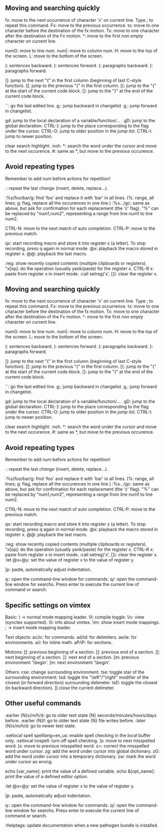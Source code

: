 ## Moving and searching quickly

fx: move to the next occurrence of character 'x' on current line. Type ; to repeat this command.
Fx: move to the previous occurrence.
tx: move to one character before the destination of the fx motion.
Tx: move to one character after the destination of the Fx motion.
^: move to the first *non empty* character on current line.

numG: move to line num.
num|: move to column num.
H: move to the top of the screen.
L: move to the bottom of the screen.

(: sentences backward.   ): sentences forward.
{: paragraphs backward.   }: paragraphs forward.

]]: jump to the next "{" in the first column (beginning of last C-style function).
[[: jump to the previous "{" in the first column.
[{: jump to the "{" at the start of the current code block.
[}: jump to the "}" at the end of the current code block.

``: go the last edited line.
g;: jump backward in changelist.
g,: jump forward in changelist.

gd: jump to the local declaration of a variable/function/... .
gD: jump to the global declaration.
CTRL-]: jump to the place corresponding to the flag under the cursor.
CTRL-O: jump to older position in the *jump list*.
CTRL-I: jump to newer position.

clear search highlight: :noh.
\*: search the word under the cursor and move to the next occurence.
\#: same as \*, but move to the previous occurence.


## Avoid repeating types

Remember to add num before actions for repetition!

.: repeat the last *change* (insert, delete, replace...).

:%s/foo/bar/g: find 'foo' and replace it with 'bar' in all lines. (%: range, all lines; g: flag, replace all the occurences in one line.)
:%s.../gc: same as above, but ask for confirmation for each replacement (the 'c' flag).
"%" can be replaced by "num1,num2", representing a range from line num1 to line num2.

CTRL-N: move to the next match of auto completion.
CTRL-P: move to the previous match.

qx: start recording macro and store it into register x (a letter). To stop recording, press q again in normal mode.
@x: playback the macro stored in register x.
@@: playback the last macro.

:reg: show recently copied contents (multiple clipboards or registers).
"x[op]: do the operation (usually yank/paste) for the register x.
CTRL-R x: paste from register x in insert mode.
:call setreg('x', []): clear the register x.
## Moving and searching quickly

fx: move to the next occurrence of character 'x' on current line. Type ; to repeat this command.
Fx: move to the previous occurrence.
tx: move to one character before the destination of the fx motion.
Tx: move to one character after the destination of the Fx motion.
^: move to the first *non empty* character on current line.

numG: move to line num.
num|: move to column num.
H: move to the top of the screen.
L: move to the bottom of the screen.

(: sentences backward.   ): sentences forward.
{: paragraphs backward.   }: paragraphs forward.

]]: jump to the next "{" in the first column (beginning of last C-style function).
[[: jump to the previous "{" in the first column.
[{: jump to the "{" at the start of the current code block.
[}: jump to the "}" at the end of the current code block.

``: go the last edited line.
g;: jump backward in changelist.
g,: jump forward in changelist.

gd: jump to the local declaration of a variable/function/... .
gD: jump to the global declaration.
CTRL-]: jump to the place corresponding to the flag under the cursor.
CTRL-O: jump to older position in the *jump list*.
CTRL-I: jump to newer position.

clear search highlight: :noh.
\*: search the word under the cursor and move to the next occurence.
\#: same as \*, but move to the previous occurence.


## Avoid repeating types

Remember to add num before actions for repetition!

.: repeat the last *change* (insert, delete, replace...).

:%s/foo/bar/g: find 'foo' and replace it with 'bar' in all lines. (%: range, all lines; g: flag, replace all the occurences in one line.)
:%s.../gc: same as above, but ask for confirmation for each replacement (the 'c' flag).
"%" can be replaced by "num1,num2", representing a range from line num1 to line num2.

CTRL-N: move to the next match of auto completion.
CTRL-P: move to the previous match.

qx: start recording macro and store it into register x (a letter). To stop recording, press q again in normal mode.
@x: playback the macro stored in register x.
@@: playback the last macro.

:reg: show recently copied contents (multiple clipboards or registers).
"x[op]: do the operation (usually yank/paste) for the register x.
CTRL-R x: paste from register x in insert mode.
:call setreg('x', []): clear the register x.
:let @x=@y: set the value of register x to the value of register y.

]p: paste, automatically adjust indentation.

q:: open the command-line window for commands.
q/: open the command-line window for searchs.
Press enter to execute the current line of command or search.

## Specific settings on vimtex

Basic:
\ -> normal mode mapping leader.
\ll: compile toggle.
\lv: view (synctex supported).
\li: info about vimtex.
\lm: show insert mode mappings.
; -> insert mode mapping leader.

Text objects:
ac/ic: for commands.           ad/id: for delimiters.
ae/ie: for environments.       a$/i$: for inline math.
aP/iP: for sections.

Motions:
[[: previous beginning of a section.
[]: previous end of a section.
][: next beginning of a section.
]]: next end of a section.
[m: previous environment '\begin'.
]m: next environment '\begin'.

Others:
cse: change surrounding environment.
tse: toggle star of the surrounding environment.
tsd: toggle the "\left"/"\right" modifier of the closest (in forward direction) surrounding delimeter.
tsD: toggle the closest (in backward direction).
]] close the current delimeter.

## Other useful commands

:earlier {N}s/m/h/d: go to older text state {N} seconds/minutes/hours/days before.
:earlier {N}f: go to older text state {N} file writes before.
:later {N}s/m/h/d: go to newer text state.

:setlocal spell spelllang=en_us: enable spell checking in the *local* buffer only.
:setlocal nospell: turn off spell checking.
]s: move to next misspelled word.
[s: move to previous misspelled word.
z=: correct the misspelled word under cursor.
zg: add the word under cursor into global dictionary.
zG: add the word under cursor into a temporary dictionary.
zw: mark the word under cursor as wrong.

echo [var_name]: print the value of a defined variable.
echo &[opt_name]: print the value of a defined editor option.

:let @x=@y: set the value of register x to the value of register y.

]p: paste, automatically adjust indentation.

q:: open the command-line window for commands.
q/: open the command-line window for searchs.
Press enter to execute the current line of command or search.

:Helptags: update documentation when a new pathogen bundle is installed.

